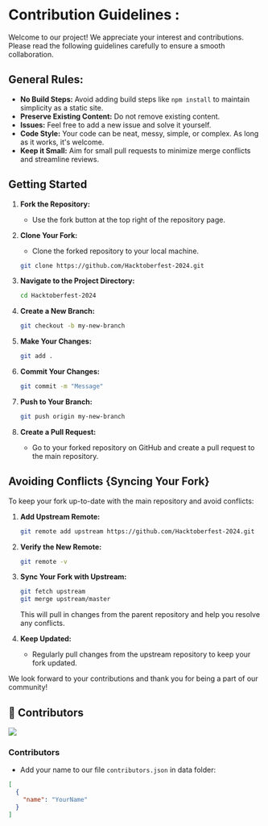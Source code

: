 
# Contribution Guidelines :

Welcome to our project! We appreciate your interest and contributions. Please read the following guidelines carefully to ensure a smooth collaboration.

## General Rules:

- **No Build Steps:** Avoid adding build steps like `npm install` to maintain simplicity as a static site.
- **Preserve Existing Content:** Do not remove existing content.
- **Issues:** Feel free to add a new issue and solve it yourself.
- **Code Style:** Your code can be neat, messy, simple, or complex. As long as it works, it's welcome.
- **Keep it Small:** Aim for small pull requests to minimize merge conflicts and streamline reviews.

## Getting Started 

1. **Fork the Repository:**
   - Use the fork button at the top right of the repository page.

2. **Clone Your Fork:**
   - Clone the forked repository to your local machine.

   ```bash
   git clone https://github.com/Hacktoberfest-2024.git
   ```

3. **Navigate to the Project Directory:**

   ```bash
   cd Hacktoberfest-2024
   ```

4. **Create a New Branch:**

   ```bash
   git checkout -b my-new-branch
   ```

5. **Make Your Changes:**

   ```bash
   git add .
   ```

6. **Commit Your Changes:**

   ```bash
   git commit -m "Message"
   ```

7. **Push to Your Branch:**

   ```bash
   git push origin my-new-branch
   ```

8. **Create a Pull Request:**
   - Go to your forked repository on GitHub and create a pull request to the main repository.

## Avoiding Conflicts {Syncing Your Fork}

To keep your fork up-to-date with the main repository and avoid conflicts:

1. **Add Upstream Remote:**

   ```bash
   git remote add upstream https://github.com/Hacktoberfest-2024.git
   ```

2. **Verify the New Remote:**

   ```bash
   git remote -v
   ```

3. **Sync Your Fork with Upstream:**

   ```bash
   git fetch upstream
   git merge upstream/master
   ```

   This will pull in changes from the parent repository and help you resolve any conflicts.

4. **Keep Updated:**
   - Regularly pull changes from the upstream repository to keep your fork updated.

We look forward to your contributions and thank you for being a part of our community!

## 🎁 Contributors
<a href="https://github.com/Badger0909/Hacktoberfest-2024/graphs/contributors">
  <img src="https://contrib.rocks/image?repo=Badger0909/Hacktoberfest-2024&max=1000" />
</a>

### Contributors

- Add your name to our file `contributors.json` in data folder:

```json
[
  {
    "name": "YourName"
  }
]
```